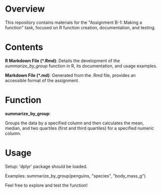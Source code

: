 # Overview
This repository contains materials for the "Assignment B-1: Making a function" task, focused on R function creation, documentation, and testing.

# Contents
**R Markdown File (\*.Rmd)**: Details the development of the *summarize_by_group* function in R, its documentation, and usage examples.

**Markdown File (\*.md)**: Generated from the .Rmd file, provides an accessible format of the assignment.

# Function
**summarize_by_group**:

Groups the data by a specified column and then calculates the mean, median, and two quartiles (first and third quartiles) for a specified numeric column.

# Usage
Setup: 'dplyr' package should be loaded.

Examples: summarize_by_group(penguins, "species", "body_mass_g")

Feel free to explore and test the function!
